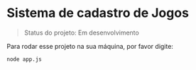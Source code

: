 <h1>Sistema de cadastro de Jogos</h1>

> Status do projeto: Em desenvolvimento

Para rodar esse projeto na sua máquina, por favor digite:

```
node app.js
```
